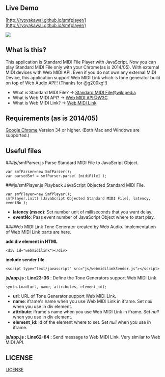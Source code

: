 ## Live Demo
[http://ryoyakawai.github.io/smfplayer/](http://ryoyakawai.github.io/smfplayer/)


![](https://raw.githubusercontent.com/ryoyakawai/smfplayer/master/images/screenshot.png)

## What is this?

This application is Standard MIDI File Player with JavaScript.
Now you can play Standard MIDI File only with your Chrome(as is 2014/05).
With external MIDI devices with Web MIDI API. Even if you do not own any external MIDI Device,
this application support Web MIDI Link which is tone generator build on top of Web Audio API!!
(Thanks for [@g200kg](https://twitter.com/g200kg)!!)

 - What is Standard MIDI File? -> [Standard MIDI File@wikipedia](http://en.wikipedia.org/wiki/Standard_MIDI_File#Standard_MIDI_files)
 - What is Web MIDI API? -> [Web MIDI API@W3C](http://webaudio.github.io/web-midi-api/)
 - What is Web MIDI Link? -> [Web MIDI Link](http://www.g200kg.com/en/docs/webmidilink/)

## Requirements (as is 2014/05)
[Google Chrome](https://www.google.com/intl/en/chrome/browser/) Version 34 or higher.
(Both Mac and Windows are supported.)

## Useful files

###js/smfParser.js
Parse Standard MIDI File to JavaScript Object.

    var smfParser=new SmfParser();
    var parsedSmf = smfParser.parse( [midiFile] );


###js/smfPlayer.js
Playback JavaScript Objected Standard MIDI File.

    var smfPlayer=new SmfPlayer();
    smfPlayer.init( [JavaScript Objected Standard MIDI File], latency, eventNo );

* **latency (msec)**: Set number unit of milliseconds that you want delay.
* **eventNo**: Pass event number of JavaScript Object where to start play.

###Web MIDI Link
Tone Generator created by Web Audio.
Implementation of Web MIDI Link parts are here.

**add div element in HTML**

    <div id="webmidilink"></div>

**include sender file**

    <script type="text/javascript" src="js/webmidilinkSender.js"></script>


**js/app.js : Line23-36** : Define the Tone Generators support Web MIDI Link.

    synth.Load(url, name, attributes, element_id);

* **url**: URL of Tone Generator support Web MIDI Link.
* **name**: iframe's name when you use Web MIDI Link in iframe. Set *null* when you use in div element.
* **attribute**: iframe's name when you use Web MIDI Link in iframe. Set *null* when you use in div element.
* **element_id**: Id of the element where to set. Set *null* when you use in iframe.

**js/app.js : Line62-84** : Send message to Web MIDI Link. Very similar to Web MIDI API.


## LICENSE
[LICENSE](https://raw.githubusercontent.com/ryoyakawai/smfplayer/master/LICENSE)

